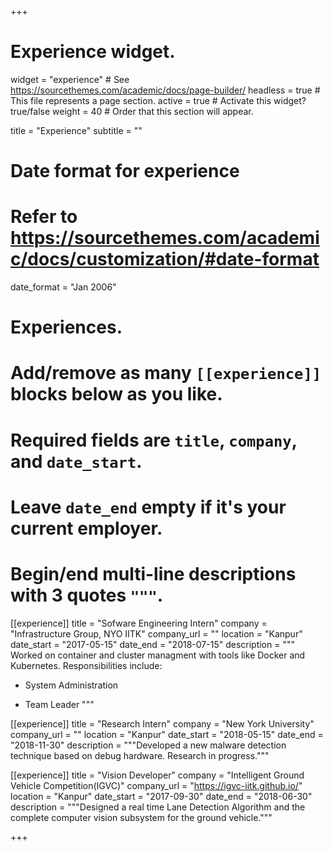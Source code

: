 +++
# Experience widget.
widget = "experience"  # See https://sourcethemes.com/academic/docs/page-builder/
headless = true  # This file represents a page section.
active = true  # Activate this widget? true/false
weight = 40  # Order that this section will appear.

title = "Experience"
subtitle = ""

# Date format for experience
#   Refer to https://sourcethemes.com/academic/docs/customization/#date-format
date_format = "Jan 2006"

# Experiences.
#   Add/remove as many `[[experience]]` blocks below as you like.
#   Required fields are `title`, `company`, and `date_start`.
#   Leave `date_end` empty if it's your current employer.
#   Begin/end multi-line descriptions with 3 quotes `"""`.
[[experience]]
  title = "Sofware Engineering Intern"
  company = "Infrastructure Group, NYO IITK"
  company_url = ""
  location = "Kanpur"
  date_start = "2017-05-15"
  date_end = "2018-07-15"
  description = """
  Worked on container and cluster managment with tools like Docker and Kubernetes.
  Responsibilities include:

  * System Administration
  
  * Team Leader
  """

[[experience]]
  title = "Research Intern"
  company = "New York University"
  company_url = ""
  location = "Kanpur"
  date_start = "2018-05-15"
  date_end = "2018-11-30"
  description = """Developed a new malware detection technique based on debug hardware. Research in progress."""

[[experience]]
  title = "Vision Developer"
  company = "Intelligent Ground Vehicle Competition(IGVC)"
  company_url = "https://igvc-iitk.github.io/"
  location = "Kanpur"
  date_start = "2017-09-30"
  date_end = "2018-06-30"
  description = """Designed a real time Lane Detection Algorithm and the complete computer vision subsystem for the ground vehicle."""

+++
